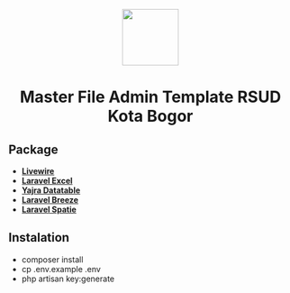 <p align="center"><img src="https://rsudkotabogor.org/wp-content/uploads/2022/07/cropped-LOGO-RSUD-2.png" width="100"></p>
<h1 align="center">Master File Admin Template RSUD Kota Bogor</h1>

## Package

- **[Livewire](https://laravel-livewire.com/)**
- **[Laravel Excel](https://laravel-excel.com/)**
- **[Yajra Datatable](https://yajrabox.com/)**
- **[Laravel Breeze](https://laravel.com/)**
- **[Laravel Spatie](https://spatie.be/docs/laravel-permission/v5/introduction)**

## Instalation

- composer install
- cp .env.example .env
- php artisan key:generate
